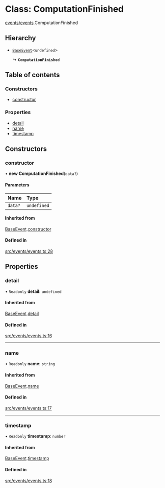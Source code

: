 # Class: ComputationFinished

[events/events](../modules/events_events).ComputationFinished

## Hierarchy

- [`BaseEvent`](events_events.BaseEvent)<`undefined`\>

  ↳ **`ComputationFinished`**

## Table of contents

### Constructors

- [constructor](events_events.ComputationFinished#constructor)

### Properties

- [detail](events_events.ComputationFinished#detail)
- [name](events_events.ComputationFinished#name)
- [timestamp](events_events.ComputationFinished#timestamp)

## Constructors

### constructor

• **new ComputationFinished**(`data?`)

#### Parameters

| Name    | Type        |
| :------ | :---------- |
| `data?` | `undefined` |

#### Inherited from

[BaseEvent](events_events.BaseEvent).[constructor](events_events.BaseEvent#constructor)

#### Defined in

[src/events/events.ts:28](https://github.com/golemfactory/golem-js/blob/614ea72/src/events/events.ts#L28)

## Properties

### detail

• `Readonly` **detail**: `undefined`

#### Inherited from

[BaseEvent](events_events.BaseEvent).[detail](events_events.BaseEvent#detail)

#### Defined in

[src/events/events.ts:16](https://github.com/golemfactory/golem-js/blob/614ea72/src/events/events.ts#L16)

---

### name

• `Readonly` **name**: `string`

#### Inherited from

[BaseEvent](events_events.BaseEvent).[name](events_events.BaseEvent#name)

#### Defined in

[src/events/events.ts:17](https://github.com/golemfactory/golem-js/blob/614ea72/src/events/events.ts#L17)

---

### timestamp

• `Readonly` **timestamp**: `number`

#### Inherited from

[BaseEvent](events_events.BaseEvent).[timestamp](events_events.BaseEvent#timestamp)

#### Defined in

[src/events/events.ts:18](https://github.com/golemfactory/golem-js/blob/614ea72/src/events/events.ts#L18)
